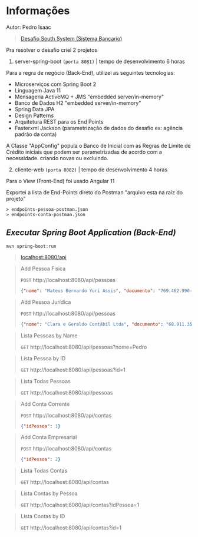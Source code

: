# Informações

Autor: Pedro Isaac

> [Desafio South System (Sistema Bancario)](https://github.com/rh-southsystem/desafio-java-banco)

Pra resolver o desafio criei 2 projetos

1) server-spring-boot `(porta 8081)` | tempo de desenvolvimento 6 horas

Para a regra de negócio (Back-End), utilizei as seguintes tecnologias:

- Microserviços com Spring Boot 2
- Linguagem Java 11
- Mensageria ActiveMQ + JMS "embedded server/in-memory"
- Banco de Dados H2 "embedded server/in-memory"
- Spring Data JPA
- Design Patterns
- Arquitetura REST para os End Points
- Fasterxml Jackson (parametrização de dados do desafio ex: agência padrão da conta)
  
A Classe "AppConfig" popula o Banco de Inicial com as Regras de Limite de Crédito iniciais que podem ser parametrizadas de acordo com a necessidade. criando novas ou excluindo.

2) cliente-web `(porta 8082)` | tempo de desenvolvimento 4 horas

Para o View (Front-End) foi usado Angular 11


Exportei a lista de End-Points direto do Postman "arquivo esta na raiz do projeto"
```
> endpoints-pessoa-postman.json
> endpoints-conta-postman.json
```

## _Executar Spring Boot Application (Back-End)_
```
mvn spring-boot:run
```
> [localhost:8080/api](http://localhost:8080/api)

> Add Pessoa Fisica
> 
>`POST` http://localhost:8080/api/pessoas
>```json
>{"nome": "Mateus Bernardo Yuri Assis", "documento": "769.462.990-86"}
>```

> Add Pessoa Jurídica
>
>`POST` http://localhost:8080/api/pessoas
>```json
>{"nome": "Clara e Geraldo Contábil Ltda", "documento": "68.911.356/0001-10"}
>```

> Lista Pessoas by Name
> 
>`GET` http://localhost:8080/api/pessoas?nome=Pedro

>Lista Pessoa by ID
>
>`GET` http://localhost:8080/api/pessoas?id=1

>Lista Todas Pessoas
>
>`GET` http://localhost:8080/api/pessoas

>Add Conta Corrente
>
>`POST` http://localhost:8080/api/contas
>```json
>{"idPessoa": 1}
>```

>Add Conta Empresarial
>
>`POST` http://localhost:8080/api/contas
>```json
>{"idPessoa": 2}
>```

>Lista Todas Contas
>
>`GET` http://localhost:8080/api/contas

>Lista Contas by Pessoa
>
>`GET` http://localhost:8080/api/contas?idPessoa=1

>Lista Contas by ID
>
>`GET` http://localhost:8080/api/contas?id=1

